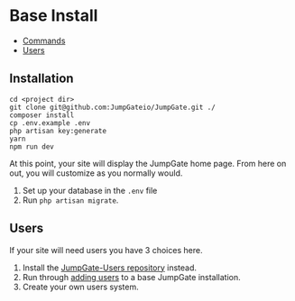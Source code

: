 # Base Install

- [Commands](#commands)
- [Users](#users)

<a name="commands"></a>
## Installation

```
cd <project dir>
git clone git@github.com:JumpGateio/JumpGate.git ./
composer install
cp .env.example .env
php artisan key:generate
yarn
npm run dev
```
At this point, your site will display the JumpGate home page.  From here on out, you will customize as you normally would.

1. Set up your database in the `.env` file
1. Run `php artisan migrate`.

<a name="users"></a>
## Users

If your site will need users you have 3 choices here.  

1. Install the [JumpGate-Users repository](/1-Getting%20Started/2-Users%20Install.md) instead.
1. Run through [adding users](/1-Getting%20Started/3-Add%20Users%20to%20Base%20Install.md) to a base JumpGate installation.
1. Create your own users system.
